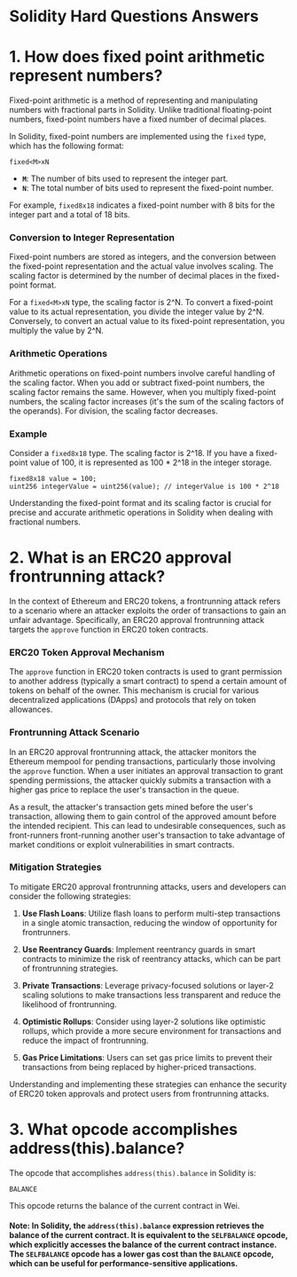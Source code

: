 # Solidity Hard Questions Answers

# 1. How does fixed point arithmetic represent numbers?
Fixed-point arithmetic is a method of representing and manipulating numbers with fractional parts in Solidity. Unlike traditional floating-point numbers, fixed-point numbers have a fixed number of decimal places.

In Solidity, fixed-point numbers are implemented using the `fixed` type, which has the following format:

```
fixed<M>xN
```

- **`M`**: The number of bits used to represent the integer part.
- **`N`**: The total number of bits used to represent the fixed-point number.

For example, `fixed8x18` indicates a fixed-point number with 8 bits for the integer part and a total of 18 bits.

### Conversion to Integer Representation

Fixed-point numbers are stored as integers, and the conversion between the fixed-point representation and the actual value involves scaling. The scaling factor is determined by the number of decimal places in the fixed-point format.

For a `fixed<M>xN` type, the scaling factor is 2^N. To convert a fixed-point value to its actual representation, you divide the integer value by 2^N. Conversely, to convert an actual value to its fixed-point representation, you multiply the value by 2^N.

### Arithmetic Operations

Arithmetic operations on fixed-point numbers involve careful handling of the scaling factor. When you add or subtract fixed-point numbers, the scaling factor remains the same. However, when you multiply fixed-point numbers, the scaling factor increases (it's the sum of the scaling factors of the operands). For division, the scaling factor decreases.

### Example

Consider a `fixed8x18` type. The scaling factor is 2^18. If you have a fixed-point value of 100, it is represented as 100 * 2^18 in the integer storage.

```solidity
fixed8x18 value = 100;
uint256 integerValue = uint256(value); // integerValue is 100 * 2^18
```

Understanding the fixed-point format and its scaling factor is crucial for precise and accurate arithmetic operations in Solidity when dealing with fractional numbers.

# 2. What is an ERC20 approval frontrunning attack?

In the context of Ethereum and ERC20 tokens, a frontrunning attack refers to a scenario where an attacker exploits the order of transactions to gain an unfair advantage. Specifically, an ERC20 approval frontrunning attack targets the `approve` function in ERC20 token contracts.

### ERC20 Token Approval Mechanism

The `approve` function in ERC20 token contracts is used to grant permission to another address (typically a smart contract) to spend a certain amount of tokens on behalf of the owner. This mechanism is crucial for various decentralized applications (DApps) and protocols that rely on token allowances.

### Frontrunning Attack Scenario

In an ERC20 approval frontrunning attack, the attacker monitors the Ethereum mempool for pending transactions, particularly those involving the `approve` function. When a user initiates an approval transaction to grant spending permissions, the attacker quickly submits a transaction with a higher gas price to replace the user's transaction in the queue.

As a result, the attacker's transaction gets mined before the user's transaction, allowing them to gain control of the approved amount before the intended recipient. This can lead to undesirable consequences, such as front-runners front-running another user's transaction to take advantage of market conditions or exploit vulnerabilities in smart contracts.

### Mitigation Strategies

To mitigate ERC20 approval frontrunning attacks, users and developers can consider the following strategies:

1. **Use Flash Loans**: Utilize flash loans to perform multi-step transactions in a single atomic transaction, reducing the window of opportunity for frontrunners.
   
2. **Use Reentrancy Guards**: Implement reentrancy guards in smart contracts to minimize the risk of reentrancy attacks, which can be part of frontrunning strategies.

3. **Private Transactions**: Leverage privacy-focused solutions or layer-2 scaling solutions to make transactions less transparent and reduce the likelihood of frontrunning.

4. **Optimistic Rollups**: Consider using layer-2 solutions like optimistic rollups, which provide a more secure environment for transactions and reduce the impact of frontrunning.

5. **Gas Price Limitations**: Users can set gas price limits to prevent their transactions from being replaced by higher-priced transactions.

Understanding and implementing these strategies can enhance the security of ERC20 token approvals and protect users from frontrunning attacks.

# 3. What opcode accomplishes address(this).balance?
The opcode that accomplishes `address(this).balance` in Solidity is:

```solidity
BALANCE
```
This opcode returns the balance of the current contract in Wei.

#### Note: In Solidity, the `address(this).balance` expression retrieves the balance of the current contract. It is equivalent to the `SELFBALANCE` opcode, which explicitly accesses the balance of the current contract instance. The `SELFBALANCE` opcode has a lower gas cost than the `BALANCE` opcode, which can be useful for performance-sensitive applications.

